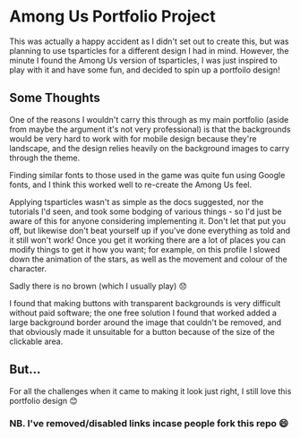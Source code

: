 # Among Us Portfolio Project

This was actually a happy accident as I didn't set out to create this, but was planning to use tsparticles for a different design I had in mind.  However, the minute I found the Among Us version of tsparticles, I was just inspired to play with it and have some fun, and decided to spin up a portfoilo design!

## Some Thoughts

One of the reasons I wouldn't carry this through as my main portfolio (aside from maybe the argument it's not very professional) is that the backgrounds would be very hard to work with for mobile design because they're landscape, and the design relies heavily on the background images to carry through the theme.

Finding similar fonts to those used in the game was quite fun using Google fonts, and I think this worked well to re-create the Among Us feel.

Applying tsparticles wasn't as simple as the docs suggested, nor the tutorials I'd seen, and took some bodging of various things - so I'd just be aware of this for anyone considering implementing it.  Don't let that put you off, but likewise don't beat yourself up if you've done everything as told and it still won't work!  Once you get it working there are a lot of places you can modify things to get it how you want; for example, on this profile I slowed down the animation of the stars, as well as the movement and colour of the character.

Sadly there is no brown (which I usually play) :disappointed:

I found that making buttons with transparent backgrounds is very difficult without paid software; the one free solution I found that worked added a large background border around the image that couldn't be removed, and that obviously made it unsuitable for a button because of the size of the clickable area.

## But...

For all the challenges when it came to making it look just right, I still love this portfolio design :blush:


### NB. I've removed/disabled links incase people fork this repo :smile:
